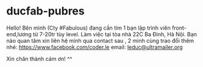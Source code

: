 # ducfab-pubres

Hello!
Bên mình (Cty #Fabulous) đang cần tìm 1 bạn lập trình viên front-end,lương từ 7-20tr tùy level. Làm việc tại tòa nhà 22C Ba Đình, Hà Nội. 
Bạn nào quan tâm xin liên hệ mình qua contact sau , 2 mình cùng trao đổi thêm nhé:
https://www.facebook.com/coder.le
email: leduc@ultramailer.org

Xin chân thành cám ơn! ^^
